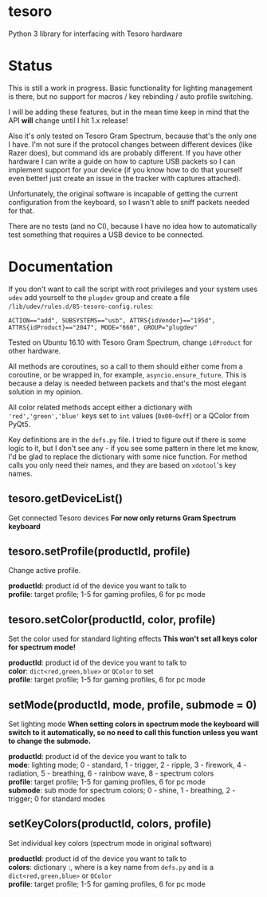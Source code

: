 # tesoro
Python 3 library for interfacing with Tesoro hardware

# Status
This is still a work in progress. Basic functionality for lighting management is
there, but no support for macros / key rebinding / auto profile switching.

I will be adding these features, but in the mean time keep in mind that the API
**will** change until I hit 1.x release!

Also it's only tested on Tesoro Gram Spectrum, because that's the only one I have.
I'm not sure if the protocol changes between different devices (like Razer does),
but command ids are probably different. If you have other hardware I can write a
guide on how to capture USB packets so I can implement support for your device
(if you know how to do that yourself even better! just create an issue in the
tracker with captures attached).

Unfortunately, the original software is incapable of getting the current configuration
from the keyboard, so I wasn't able to sniff packets needed for that.

There are no tests (and no CI), because I have no idea how to automatically test
something that requires a USB device to be connected.

# Documentation
If you don't want to call the script with root privileges and your system uses `udev`
add yourself to the `plugdev` group and create a file `/lib/udev/rules.d/85-tesoro-config.rules`:
```
ACTION=="add", SUBSYSTEMS=="usb", ATTRS{idVendor}=="195d", ATTRS{idProduct}=="2047", MODE="660", GROUP="plugdev"
```
Tested on Ubuntu 16.10 with Tesoro Gram Spectrum, change `idProduct` for other
hardware.

All methods are coroutines, so a call to them should either come from a coroutine,
or be wrapped in, for example, `asyncio.ensure_future`. This is because a delay
is needed between packets and that's the most elegant solution in my opinion.

All color related methods accept either a dictionary with `'red','green','blue'`
keys set to `int` values (`0x00`-`0xff`) or a QColor from PyQt5.

Key definitions are in the `defs.py` file. I tried to figure out if there is
some logic to it, but I don't see any - if you see some pattern in there let me know,
I'd be glad to replace the dictionary with some nice function. For method calls
you only need their names, and they are based on `xdotool`'s key names.

## tesoro.getDeviceList()
Get connected Tesoro devices
__For now only returns Gram Spectrum keyboard__

## tesoro.setProfile(productId, profile)
Change active profile.

**productId**: product id of the device you want to talk to  
**profile**: target profile; 1-5 for gaming profiles, 6 for pc mode

## tesoro.setColor(productId, color, profile)
Set the color used for standard lighting effects
__This won't set all keys color for spectrum mode!__

**productId**: product id of the device you want to talk to  
**color**: `dict<red,green,blue>` or `QColor` to set  
**profile**: target profile; 1-5 for gaming profiles, 6 for pc mode

## setMode(productId, mode, profile, submode = 0)
Set lighting mode
__When setting colors in spectrum mode the keyboard will switch to it automatically,
so no need to call this function unless you want to change the submode.__

**productId**: product id of the device you want to talk to  
**mode**: lighting mode; 0 - standard, 1 - trigger, 2 - ripple, 3 - firework, 4 - radiation, 5 - breathing, 6 - rainbow wave, 8 - spectrum colors  
**profile**: target profile; 1-5 for gaming profiles, 6 for pc mode  
**submode**: sub mode for spectrum colors; 0 - shine, 1 - breathing, 2 - trigger; 0 for standard modes

## setKeyColors(productId, colors, profile)
Set individual key colors (spectrum mode in original software)

**productId**: product id of the device you want to talk to  
**colors**: dictionary <key>:<color>, where <key> is a key name from `defs.py` and <color> is a `dict<red,green,blue>` or `QColor`  
**profile**: target profile; 1-5 for gaming profiles, 6 for pc mode
